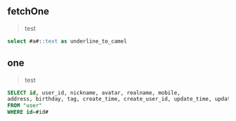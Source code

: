 ## fetchOne
> test
```sql
select #a#::text as underline_to_camel
```

## one
> test
```sql
SELECT id, user_id, nickname, avatar, realname, mobile, 
address, birthday, tag, create_time, create_user_id, update_time, update_user_id
FROM "user"
WHERE id=#id#
```